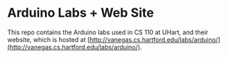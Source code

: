 # Arduino Labs + Web Site

This repo contains the Arduino labs used in CS 110 at UHart, and their website, which is hosted at [http://vanegas.cs.hartford.edu/labs/arduino/](http://vanegas.cs.hartford.edu/labs/arduino/).
